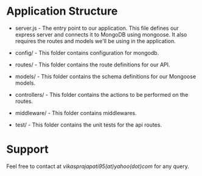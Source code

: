 
# Application Structure

- server.js - The entry point to our application. This file defines our express server and connects it to MongoDB using mongoose. It also requires the routes and models we'll be using in the application.

- config/ - This folder contains configuration for mongodb.
- routes/ - This folder contains the route definitions for our API.
- models/ - This folder contains the schema definitions for our Mongoose models.
- controllers/ - This folder contains the actions to be performed on the routes.
- middleware/ - This folder contains middlewares.
- test/ - This folder contains the unit tests for the api routes.

# Support
<p id="5">
Feel free to contact at <i>vikasprajapati95(at)yahoo(dot)com</i> for any query.
